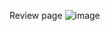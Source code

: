 Review page
![image](https://github.com/user-attachments/assets/56f83a07-ab88-4096-8f35-ba8e4aea1e55)


